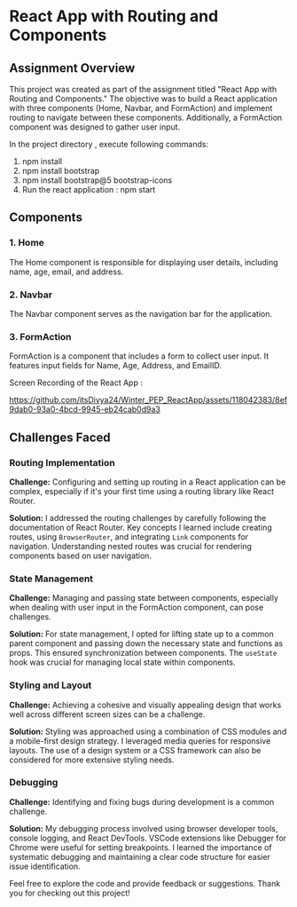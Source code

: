 # React App with Routing and Components

## Assignment Overview

This project was created as part of the assignment titled "React App with Routing and Components." The objective was to build a React application with three components (Home, Navbar, and FormAction) and implement routing to navigate between these components. Additionally, a FormAction component was designed to gather user input.

In the project directory , execute following commands:
1. npm install
2. npm install bootstrap
3. npm install bootstrap@5 bootstrap-icons
4. Run the react application : npm start



## Components

### 1. Home
The Home component is responsible for displaying user details, including name, age, email, and address.

### 2. Navbar
The Navbar component serves as the navigation bar for the application.

### 3. FormAction
FormAction is a component that includes a form to collect user input. It features input fields for Name, Age, Address, and EmailID.


Screen Recording of the React App :

https://github.com/itsDivya24/Winter_PEP_ReactApp/assets/118042383/8ef9dab0-93a0-4bcd-9945-eb24cab0d9a3


## Challenges Faced

### Routing Implementation

**Challenge:**
Configuring and setting up routing in a React application can be complex, especially if it's your first time using a routing library like React Router.

**Solution:**
I addressed the routing challenges by carefully following the documentation of React Router. Key concepts I learned include creating routes, using `BrowserRouter`, and integrating `Link` components for navigation. Understanding nested routes was crucial for rendering components based on user navigation.

### State Management

**Challenge:**
Managing and passing state between components, especially when dealing with user input in the FormAction component, can pose challenges.

**Solution:**
For state management, I opted for lifting state up to a common parent component and passing down the necessary state and functions as props. This ensured synchronization between components. The `useState` hook was crucial for managing local state within components.

### Styling and Layout

**Challenge:**
Achieving a cohesive and visually appealing design that works well across different screen sizes can be a challenge.

**Solution:**
Styling was approached using a combination of CSS modules and a mobile-first design strategy. I leveraged media queries for responsive layouts. The use of a design system or a CSS framework can also be considered for more extensive styling needs.

### Debugging

**Challenge:**
Identifying and fixing bugs during development is a common challenge.

**Solution:**
My debugging process involved using browser developer tools, console logging, and React DevTools. VSCode extensions like Debugger for Chrome were useful for setting breakpoints. I learned the importance of systematic debugging and maintaining a clear code structure for easier issue identification.



Feel free to explore the code and provide feedback or suggestions. Thank you for checking out this project!
